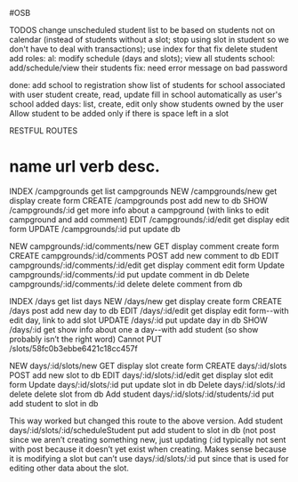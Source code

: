 #OSB

TODOS
change unscheduled student list to be based on students not on calendar
(instead of students without a slot; stop using slot in student so we don't 
have to deal with transactions); use index for that
fix delete student
add roles: 
  al:     modify schedule (days and slots); view all students
  school: add/schedule/view their students
fix: need error message on bad password

done:
add school to registration
show list of students for school associated with user
student create, read, update 
fill in school automatically as user's school
added days: list, create, edit
only show students owned by the user
Allow student to be added only if there is space left in a slot


RESTFUL ROUTES

name      url      verb    desc.
===============================================
INDEX   /campgrounds	get 	list campgrounds
NEW     /campgrounds/new	get	display create form
CREATE  /campgrounds	post	add new to db
SHOW    /campgrounds/:id	get	more info about a campground (with links to edit campground and add comment)
EDIT	/campgrounds/:id/edit	get	display edit form
UPDATE /campgrounds/:id	put	update db

NEW     campgrounds/:id/comments/new    GET	display comment create form
CREATE  campgrounds/:id/comments      POST	add new comment to db
EDIT	campgrounds/:id/comments/:id/edit	get	display comment edit form
Update	   campgrounds/:id/comments/:id 	put	update comment in db
Delete	   campgrounds/:id/comments/:id	delete	delete comment from db

INDEX   /days		get 	list days
NEW     /days/new	get	display create form
CREATE  /days	post	add new day to db
EDIT	/days/:id/edit	get	display edit form--with edit day, link to add slot
UPDATE /days/:id	put	update day in db
SHOW    /days/:id	get	show info about one a day--with add student (so show probably isn’t the right word)
Cannot PUT /slots/58fc0b3ebbe6421c18cc457f

NEW           days/:id/slots/new              GET	    display slot create form
CREATE        days/:id/slots                  POST	  add new slot to db
EDIT	        days/:id/slots/:id/edit	        get     display slot edit form
Update	      days/:id/slots/:id 	            put	    update slot in db
Delete	      days/:id/slots/:id	            delete  delete slot from db
Add student   days/:id/slots/:id/students/:id  	put	  add student to slot in db 

This way worked but changed this route to the above version.
Add student	days/:id/slots/:id/scheduleStudent  	put	add student to slot in db 
(not post since we aren’t creating something new, just updating (:id typically not sent with post because it 
doesn’t yet exist when creating. Makes sense because it is modifying a slot but can’t use days/:id/slots/:id put 
since that is used for editing other data about the slot.